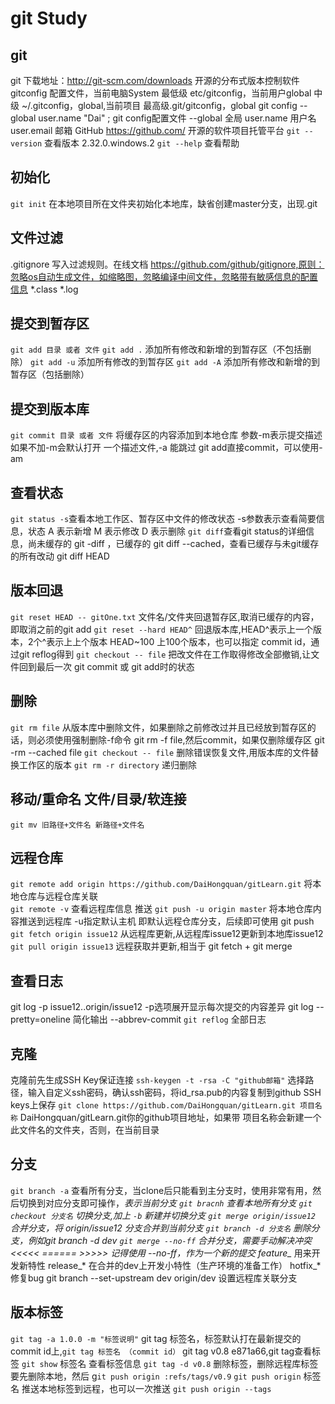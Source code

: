 # git Study

## git
git 下载地址：http://git-scm.com/downloads  开源的分布式版本控制软件  
gitconfig 配置文件，当前电脑System 最低级 etc/gitconfig，当前用户global 中级 ~/.gitconfig，global,当前项目 最高级.git/gitconfig，global
git config --global user.name "Dai" ; git config配置文件 --global 全局 user.name 用户名 user.email 邮箱 
GitHub https://github.com/ 开源的软件项目托管平台
`git --version` 查看版本 2.32.0.windows.2
`git --help` 查看帮助


## 初始化
`git init` 在本地项目所在文件夹初始化本地库，缺省创建master分支，出现.git

## 文件过滤
.gitignore 写入过滤规则。在线文档 https://github.com/github/gitignore,原则：忽略os自动生成文件，如缩略图，忽略编译中间文件，忽略带有敏感信息的配置信息
*.class
*.log

## 提交到暂存区 
`git add 目录 或者 文件`
`git add .`  添加所有修改和新增的到暂存区（不包括删除）
`git add -u` 添加所有修改的到暂存区
`git add -A` 添加所有修改和新增的到暂存区（包括删除）

## 提交到版本库
`git commit 目录 或者 文件` 将缓存区的内容添加到本地仓库 参数-m表示提交描述 如果不加-m会默认打开 一个描述文件,-a 能跳过 git add直接commit，可以使用-am

## 查看状态
`git status -s`查看本地工作区、暂存区中文件的修改状态 -s参数表示查看简要信息，状态 A 表示新增 M 表示修改 D 表示删除
`git diff`查看git status的详细信息，尚未缓存的 git -diff ，已缓存的 git diff --cached，查看已缓存与未git缓存的所有改动 git diff HEAD

## 版本回退
`git reset HEAD -- gitOne.txt` 文件名/文件夹回退暂存区,取消已缓存的内容，即取消之前的git add
`git reset --hard HEAD^` 回退版本库,HEAD^表示上一个版本，2个^表示上上个版本 HEAD~100 上100个版本，也可以指定 commit id，通过git reflog得到
`git checkout -- file` 把改文件在工作取得修改全部撤销,让文件回到最后一次 git commit 或 git add时的状态



## 删除
`git rm file` 从版本库中删除文件，如果删除之前修改过并且已经放到暂存区的话，则必须使用强制删除-f命令 git rm -f file,然后commit，如果仅删除缓存区 git -rm --cached file
`git checkout -- file` 删除错误恢复文件,用版本库的文件替换工作区的版本
`git rm -r directory` 递归删除

## 移动/重命名 文件/目录/软连接
`git mv 旧路径+文件名 新路径+文件名` 

## 远程仓库
`git remote add origin https://github.com/DaiHongquan/gitLearn.git` 将本地仓库与远程仓库关联  
`git remote -v` 查看远程库信息
推送
`git push -u origin master` 将本地仓库内容推送到远程库 -u指定默认主机 即默认远程仓库分支，后续即可使用 git push 
`git fetch origin issue12` 从远程库更新,从远程库issue12更新到本地库issue12
`git pull origin issue13`  远程获取并更新,相当于 git fetch + git merge
## 查看日志
git log -p issue12..origin/issue12  -p选项展开显示每次提交的内容差异   git log --pretty=oneline 简化输出  --abbrev-commit 
`git reflog` 全部日志

## 克隆
克隆前先生成SSH Key保证连接
`ssh-keygen -t -rsa -C "github邮箱"`
选择路径，输入自定义ssh密码，确认ssh密码，将id_rsa.pub的内容复制到github SSH keys上保存
`git clone https://github.com/DaiHongquan/gitLearn.git 项目名称` 
DaiHongquan/gitLearn.git你的github项目地址，如果带 项目名称会新建一个此文件名的文件夹，否则，在当前目录
  
## 分支
`git branch -a` 查看所有分支，当clone后只能看到主分支时，使用非常有用，然后切换到对应分支即可操作，*表示当前分支
`git bracnh` 查看本地所有分支
`git checkout 分支名` 切换分支,加上 `-b` 新建并切换分支
`git merge origin/issue12` 合并分支，将 origin/issue12 分支合并到当前分支
`git branch -d 分支名`  删除分支，例如git branch -d dev 
`git merge --no-ff` 合并分支，需要手动解决冲突  <<<<< ====== >>>>>  记得使用 --no-ff，作为一个新的提交
feature_* 用来开发新特性
release_* 在合并的dev上开发小特性（生产环境的准备工作）
hotfix_* 修复bug
git branch --set-upstream dev origin/dev 设置远程库关联分支

## 版本标签
`git tag -a 1.0.0 -m "标签说明"`   git tag 标签名，标签默认打在最新提交的commit id上,`git tag 标签名 （commit id）` git tag v0.8 e871a66,git tag查看标签
`git show` 标签名 查看标签信息
`git tag -d v0.8` 删除标签，删除远程库标签要先删除本地，然后 g`it push origin :refs/tags/v0.9`
`git push origin` 标签名  推送本地标签到远程，也可以一次推送 `git push origin --tags`







